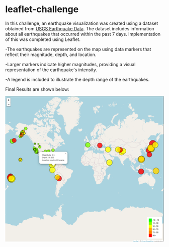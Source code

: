 # leaflet-challenge

In this challenge, an earthquake visualization was created using a dataset obtained from [USGS Earthquake Data](https://earthquake.usgs.gov/earthquakes/feed/v1.0/geojson.php). The dataset includes information about all earthquakes that occurred within the past 7 days. Implementation of this was completed using Leaflet.

-The earthquakes are represented on the map using data markers that reflect their magnitude, depth, and location.

-Larger markers indicate higher magnitudes, providing a visual representation of the earthquake's intensity.

-A legend is included to illustrate the depth range of the earthquakes.

Final Results are shown below:

![OUTPUT](Leaflet-challenge-part-1.png)

